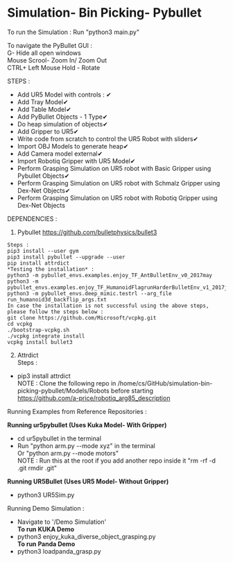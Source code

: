 # Simulation- Bin Picking- Pybullet  

To run the Simulation : Run "python3 main.py"  

To navigate the PyBullet GUI :  
G- Hide all open windows  
Mouse Scrool- Zoom In/ Zoom Out  
CTRL+ Left Mouse Hold - Rotate  

STEPS :  
* Add UR5 Model with controls : ✔  
* Add Tray Model✔  
* Add Table Model✔  
* Add PyBullet Objects - 1 Type✔  
* Do heap simulation of objects✔  
* Add Gripper to UR5✔  
* Write code from scratch to control the UR5 Robot with sliders✔  
* Import OBJ Models to generate heap✔  
* Add Camera model external✔  
* Import Robotiq Gripper with UR5 Model✔  
* Perform Grasping Simulation on UR5 robot with Basic Gripper using Pybullet Objects✔  
* Perform Grasping Simulation on UR5 robot with Schmalz Gripper using Dex-Net Objects✔  
* Perform Grasping Simulation on UR5 robot with Robotiq Gripper using Dex-Net Objects  

DEPENDENCIES :  
1. Pybullet https://github.com/bulletphysics/bullet3  
```
Steps :   
pip3 install --user gym  
pip3 install pybullet --upgrade --user
pip install attrdict
*Testing the installation* :  
python3 -m pybullet_envs.examples.enjoy_TF_AntBulletEnv_v0_2017may  
python3 -m pybullet_envs.examples.enjoy_TF_HumanoidFlagrunHarderBulletEnv_v1_2017jul  
python3 -m pybullet_envs.deep_mimic.testrl --arg_file run_humanoid3d_backflip_args.txt  
In case the installation is not successful using the above steps, please follow the steps below :  
git clone https://github.com/Microsoft/vcpkg.git  
cd vcpkg  
./bootstrap-vcpkg.sh  
./vcpkg integrate install  
vcpkg install bullet3  
```  
2. Attrdict  
Steps :  
* pip3 install attrdict  
NOTE : Clone the following repo in /home/cs/GitHub/simulation-bin-picking-pybullet/Models/Robots before starting  
https://github.com/a-price/robotiq_arg85_description  

Running Examples from Reference Repositories :  

**Running ur5pybullet (Uses Kuka Model- With Gripper)**  
* cd ur5pybullet in the terminal  
* Run "python arm.py --mode xyz" in the terminal  
Or "python arm.py --mode motors"  
NOTE : Run this at the root if you add another repo inside it "rm -rf -d .git rmdir .git"  

**Running UR5Bullet (Uses UR5 Model- Without Gripper)**
* python3 UR5Sim.py

Running Demo Simulation :  
* Navigate to '/Demo Simulation'  
**To run KUKA Demo**  
* python3 enjoy_kuka_diverse_object_grasping.py  
**To run Panda Demo**  
* python3 loadpanda_grasp.py
